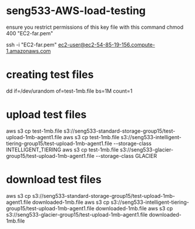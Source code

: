 # seng533-AWS-load-testing

ensure you restrict permissions of this key file with this command
chmod 400 "EC2-far.pem"

ssh -i "EC2-far.pem" ec2-user@ec2-54-85-19-156.compute-1.amazonaws.com

# creating test files
dd if=/dev/urandom of=test-1mb.file bs=1M count=1

# upload test files
aws s3 cp test-1mb.file s3://seng533-standard-storage-group15/test-upload-1mb-agent1.file
aws s3 cp test-1mb.file s3://seng533-intelligent-tiering-group15/test-upload-1mb-agent1.file --storage-class INTELLIGENT_TIERING
aws s3 cp test-1mb.file s3://seng533-glacier-group15/test-upload-1mb-agent1.file --storage-class GLACIER

# download test files
aws s3 cp s3://seng533-standard-storage-group15/test-upload-1mb-agent1.file downloaded-1mb.file
aws s3 cp s3://seng533-intelligent-tiering-group15/test-upload-1mb-agent1.file downloaded-1mb.file
aws s3 cp s3://seng533-glacier-group15/test-upload-1mb-agent1.file downloaded-1mb.file